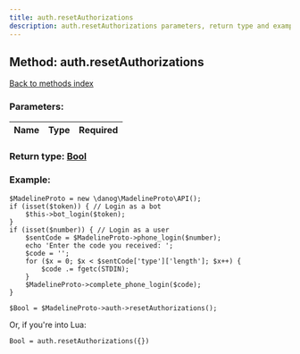 ```yaml
---
title: auth.resetAuthorizations
description: auth.resetAuthorizations parameters, return type and example
---
```

## Method: auth.resetAuthorizations  
[Back to methods index](index.md)


### Parameters:

| Name     |    Type       | Required |
|----------|:-------------:|---------:|


### Return type: [Bool](../types/Bool.md)

### Example:


```
$MadelineProto = new \danog\MadelineProto\API();
if (isset($token)) { // Login as a bot
    $this->bot_login($token);
}
if (isset($number)) { // Login as a user
    $sentCode = $MadelineProto->phone_login($number);
    echo 'Enter the code you received: ';
    $code = '';
    for ($x = 0; $x < $sentCode['type']['length']; $x++) {
        $code .= fgetc(STDIN);
    }
    $MadelineProto->complete_phone_login($code);
}

$Bool = $MadelineProto->auth->resetAuthorizations();
```

Or, if you're into Lua:

```
Bool = auth.resetAuthorizations({})
```

